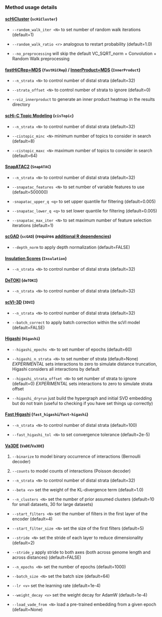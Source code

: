 ### Method usage details

#### [scHiCluster](https://doi.org/10.1073/pnas.1901423116) (`scHiCluster`)

* `--random_walk_iter <N>` to set number of random walk iterations (default=1)

* `--random_walk_ratio <r>` analogous to restart probability (default=1.0)

* `--no_preprocessing` will skip the default VC_SQRT_norm + Convolution + Random Walk preprocessing

#### [fastHiCRep+MDS](https://doi.org/10.1093/bioinformatics/bty285) (`fastHiCRep`) / [InnerProduct+MDS](https://doi.org/10.1371/journal.pcbi.1008978) (`InnerProduct`)


* `--n_strata <N>` to control number of distal strata (default=32) 

* `--strata_offset <N>` to control number of strata to ignore (default=0)

* `--viz_innerproduct` to generate an inner product heatmap in the results directory


#### [scHi-C Topic Modeling](https://doi.org/10.1371/journal.pcbi.1008173) (`cisTopic`)

* `--n_strata <N>` to control number of distal strata (default=32) 

* `--cistopic_minc <N>` minimum number of topics to consider in search (default=8)

* `--cistopic_maxc <N>` maximum number of topics to consider in search (default=64)


#### [SnapATAC2](https://doi.org/10.1038/s41592-023-02139-9) (`SnapATAC`)

* `--n_strata <N>` to control number of distal strata (default=32) 

* `--snapatac_features <N>` to set number of variable features to use (default=500000)

* `-snapatac_upper_q <q>` to set upper quantile for filtering (default=0.005)

* `--snapatac_lower_q <q>` to set lower quantile for filtering (default=0.005)

* `--snapatac_max_iter <N>` to set maximum number of feature selection iterations (default=1)
 

#### [scGAD](https://doi.org/10.1093/bioinformatics/btac372) (`scGAD`) (requires [additional R dependencies](https://sshen82.github.io/BandNorm/articles/BandNorm-tutorial.html))

* `--depth_norm` to apply depth normalization (default=FALSE)


#### [Insulation Scores](https://doi.org/10.1038/nature14450) (`Insulation`)

* `--n_strata <N>` to control number of distal strata (default=32) 

#### [DeTOKI](https://doi.org/10.1186/s13059-021-02435-7) (`deTOKI`)

* `--n_strata <N>` to control number of distal strata (default=32) 


#### [scVI-3D](https://doi.org/10.1186/s13059-022-02774-z) (`3DVI`)

* `--n_strata <N>` to control number of distal strata (default=32) 

* `--batch_correct` to apply batch correction within the scVI model (default=FALSE)


#### [Higashi](https://doi.org/10.1038/s41587-021-01034-y) (`Higashi`)

* `--higashi_epochs <N>` to set number of epochs (default=60)

* `--higashi_n_strata <N>` to set number of strata (default=None) *EXPERIMENTAL* sets interactions to zero to simulate distance truncation, Higashi considers all interactions by default

* `--higashi_strata_offset <N>` to set number of strata to ignore (default=0) *EXPERIMENTAL* sets interactions to zero to simulate strata offset

* `--higashi_dryrun` just build the hypergraph and initial SVD embedding but do not train (useful to checking if you have set things up correctly)


#### [Fast Higashi](https://doi.org/10.1016/j.cels.2022.09.004) (`fast_higashi`/`fast-higashi`)

* `--n_strata <N>` to control number of distal strata (default=100) 

* `--fast_higashi_tol <N>` to set convergence tolerance (default=2e-5)


#### [Va3DE](https://github.com/JinLabBioinfo/Va3DE) (`VaDE`/`Va3DE`)

1. `--binarize` to model binary occurrence of interactions (Bernoulli decoder) 

2. `--counts` to model counts of interactions (Poisson decoder)

* `--n_strata <N>` to control number of distal strata (default=32) 

* `--beta <v>` set the weight of the KL-divergence term (default=1.0)

* `--n_clusters <N>` set the number of prior assumed clusters (default=10 for small datasets, 30 for large datasets)

* `--start_filters <N>` set the number of filters in the first layer of the encoder (default=4)

* `--start_filter_size <N>` set the size of the first filters (default=5)

* `--stride <N>` set the stride of each layer to reduce dimensionality (default=2)

* `--stride_y` apply stride to both axes (both across genome length and across distances) (default=FALSE)

* `--n_epochs <N>` set the number of epochs (default=1000)

* `--batch_size <N>` set the batch size (default=64)

* `--lr <v>` set the learning rate (default=1e-4)

* `--weight_decay <v>` set the weight decay for AdamW (default=1e-4)

* `--load_vade_from <N>` load a pre-trained embedding from a given epoch (default=None)
